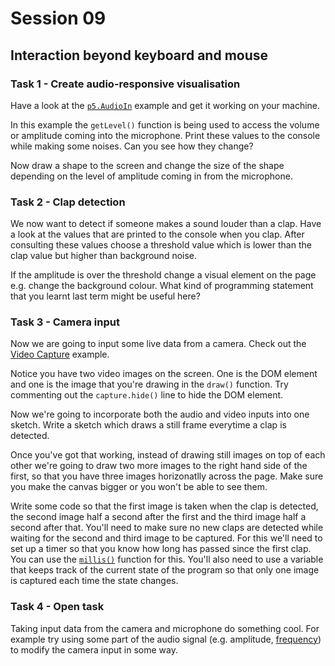 # Session 09

## Interaction beyond keyboard and mouse 


### Task 1 - Create audio-responsive visualisation

Have a look at the [`p5.AudioIn`](https://p5js.org/reference/#/p5.AudioIn) example and get it working on your machine.

In this example the `getLevel()` function is being used to access the volume or amplitude coming into the microphone.  Print these values to the console while making some noises.  Can you see how they change?  

Now draw a shape to the screen and change the size of the shape depending on the level of amplitude coming in from the microphone.

### Task 2 - Clap detection

We now want to detect if someone makes a sound louder than a clap.  Have a look at the values that are printed to the console when you clap.  After consulting these values choose a threshold value which is lower than the clap value but higher than background noise.  

If the amplitude is over the threshold change a visual element on the page e.g. change the background colour.  What kind of programming statement that you learnt last term might be useful here? 

### Task 3 - Camera input
Now we are going to input some live data from a camera.  Check out the [Video Capture](https://p5js.org/examples/dom-video-capture.html) example.

Notice you have two video images on the screen.  One is the DOM element and one is the image that you're drawing in the `draw()` function.  Try commenting out the `capture.hide()` line to hide the DOM element.

Now we're going to incorporate both the audio and video inputs into one sketch.  Write a sketch which draws a still frame everytime a clap is detected. 

Once you've got that working, instead of drawing still images on top of each other we're going to draw two more images to the right hand side of the first, so that you have three images horizonatlly across the page. Make sure you make the canvas bigger or you won't be able to see them.  

Write some code so that the first image is taken when the clap is detected, the second image half a second after the first and the third image half a second after that.  You'll need to make sure no new claps are detected while waiting for the second and third image to be captured.  For this we'll need to set up a timer so that you know how long has passed since the first clap.  You can use the [```millis()```](https://p5js.org/reference/#/p5/millis) function for this.  You'll also need to use a variable that keeps track of the current state of the program so that only one image is captured each time the state changes.

### Task 4 - Open task 
Taking input data from the camera and microphone do something cool. For example try using some part of the audio signal (e.g. amplitude, [frequency](https://p5js.org/examples/sound-frequency-spectrum.html)) to modify the camera input in some way.
